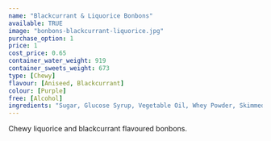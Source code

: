 ```yaml
---
name: "Blackcurrant & Liquorice Bonbons"
available: TRUE
image: "bonbons-blackcurrant-liquorice.jpg"
purchase_option: 1
price: 1
cost_price: 0.65
container_water_weight: 919
container_sweets_weight: 673
type: [Chewy]
flavour: [Aniseed, Blackcurrant]
colour: [Purple]
free: [Alcohol]
ingredients: "Sugar, Glucose Syrup, Vegetable Oil, Whey Powder, Skimmed Milk Powder, Cornflour, Citric Acid, Flavourings, Butter Oil, Salt, Emulsifier: Soya Lecithin, Colour: E162"
---
```

Chewy liquorice and blackcurrant flavoured bonbons.